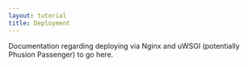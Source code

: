 ```yaml
---
layout: tutorial
title: Deployment
---
```


<section>
Documentation regarding deploying via Nginx and uWSGI (potentially Phusion Passenger) to go here.
</section>